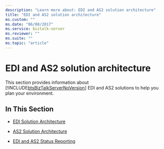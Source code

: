 ```yaml
---
description: "Learn more about: EDI and AS2 solution architecture"
title: "EDI and AS2 solution architecture"
ms.custom: ""
ms.date: "06/08/2017"
ms.service: biztalk-server
ms.reviewer: ""
ms.suite: ""
ms.topic: "article"
---
```

# EDI and AS2 solution architecture
This section provides information about [!INCLUDE[btsBizTalkServerNoVersion](../includes/btsbiztalkservernoversion-md.md)] EDI and AS2 solutions to help you plan your environment.  
  
## In This Section  
  
-   [EDI Solution Architecture](../core/edi-solution-architecture.md)  
  
-   [AS2 Solution Architecture](../core/as2-solution-architecture.md)  
  
-   [EDI and AS2 Status Reporting](../core/edi-and-as2-status-reporting.md)
